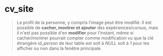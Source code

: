 # cv_site

> Le profil de la personne, y compris l'image peut être modifié.
  Il est possible de **cacher, montrer et ajouter** des expériences/cursus, mais il n'est pas possible d'en **modifier** pour l'instant, même si cacher/montrer pourrait compter comme modification vu que la clé étrangère *id_person* de leur table est soit à *NULL* soit à *1* pour les afficher ou non dans la fenêtre principale.
